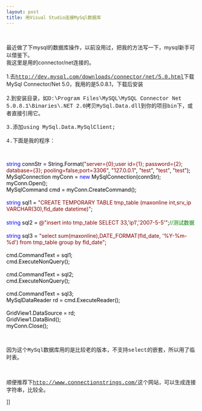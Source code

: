 ```yaml
---
layout: post
title: 用Visual Studio连接MySql数据库 
---
```

<p>&nbsp;</p>
<p>最近做了下mysql的数据库操作，以前没用过，把我的方法写一下，mysql新手可以借鉴下。<br />我这里是用的connector/net连接的。<br /><br />1.去<span style="font-family: Courier New;"><a href="http://dev.mysql.com/downloads/connector/net/5.0.html">http://dev.mysql.com/downloads/connector/net/5.0.html</a></span>下载MySql Connector/Net 5.0，我用的是5.0.8.1，下载后安装<br /><br />2.到安装目录，如<span style="font-family: Courier New;">D:\Program Files\MySQL\MySQL Connector Net 5.0.8.1\Binaries\.NET 2.0拷贝<span style="font-family: Courier New;">MySql.Data.dll</span>到你的项目bin下，或者直接引用它。<br /></span><span style="font-family: Courier New;"><br />3.添加using MySql.Data.MySqlClient;<br /><br />4.下面是我的程序：</span></p>
<p><span style="font-family: Courier New;"><br />
<div class="cnblogs_code"><!--<br /><br />Code highlighting produced by Actipro CodeHighlighter (freeware)<br />http://www.CodeHighlighter.com/<br /><br />--><span style="color: #0000FF;">string</span><span style="color: #000000;"> connStr </span><span style="color: #000000;">=</span><span style="color: #000000;"> String.Format(</span><span style="color: #800000;">"</span><span style="color: #800000;">server={0};user id={1}; password={2}; database={3}; pooling=false;port=3306</span><span style="color: #800000;">"</span><span style="color: #000000;">, </span><span style="color: #800000;">"</span><span style="color: #800000;">127.0.0.1</span><span style="color: #800000;">"</span><span style="color: #000000;">, </span><span style="color: #800000;">"</span><span style="color: #800000;">test</span><span style="color: #800000;">"</span><span style="color: #000000;">, </span><span style="color: #800000;">"</span><span style="color: #800000;">test</span><span style="color: #800000;">"</span><span style="color: #000000;">, </span><span style="color: #800000;">"</span><span style="color: #800000;">test</span><span style="color: #800000;">"</span><span style="color: #000000;">);<br />MySqlConnection myConn </span><span style="color: #000000;">=</span><span style="color: #000000;"> </span><span style="color: #0000FF;">new</span><span style="color: #000000;"> MySqlConnection(connStr);<br />myConn.Open();<br />MySqlCommand cmd </span><span style="color: #000000;">=</span><span style="color: #000000;"> myConn.CreateCommand();<br /><br /></span><span style="color: #0000FF;">string</span><span style="color: #000000;"> sql1 </span><span style="color: #000000;">=</span><span style="color: #000000;"> </span><span style="color: #800000;">"</span><span style="color: #800000;">CREATE TEMPORARY TABLE tmp_table (maxonline int,srv_ip VARCHAR(30),fld_date datetime)</span><span style="color: #800000;">"</span><span style="color: #000000;">;<br /><br /></span><span style="color: #0000FF;">string</span><span style="color: #000000;"> sql2 </span><span style="color: #000000;">=</span><span style="color: #000000;"> </span><span style="color: #800000;">@"</span><span style="color: #800000;">insert into tmp_table SELECT 33,'ip1','2007-5-5'</span><span style="color: #800000;">"</span><span style="color: #000000;">;</span><span style="color: #008000;">//</span><span style="color: #008000;">测试数据</span><span style="color: #008000;"><br /></span><span style="color: #000000;"><br /></span><span style="color: #0000FF;">string</span><span style="color: #000000;"> sql3 </span><span style="color: #000000;">=</span><span style="color: #000000;"> </span><span style="color: #800000;">"</span><span style="color: #800000;">select sum(maxonline),DATE_FORMAT(fld_date, '%Y-%m-%d') from tmp_table group by fld_date</span><span style="color: #800000;">"</span><span style="color: #000000;">;<br /><br />cmd.CommandText </span><span style="color: #000000;">=</span><span style="color: #000000;"> sql1;<br />cmd.ExecuteNonQuery();<br /><br />cmd.CommandText </span><span style="color: #000000;">=</span><span style="color: #000000;"> sql2;<br />cmd.ExecuteNonQuery();<br /><br />cmd.CommandText </span><span style="color: #000000;">=</span><span style="color: #000000;"> sql3;<br />MySqlDataReader rd </span><span style="color: #000000;">=</span><span style="color: #000000;"> cmd.ExecuteReader();<br /><br />GridView1.DataSource </span><span style="color: #000000;">=</span><span style="color: #000000;"> rd;<br />GridView1.DataBind();<br />myConn.Close();</span>
<pre></pre>
</div>
<span style="font-family: Courier New;">
<p><br />因为这个MySql数据库用的是比较老的版本，不支持select的嵌套，所以用了临时表。</p>
</span></span></p>
<p><span style="font-family: 宋体;"><br /><br />顺便推荐下</span><a href="http://www.connectionstrings.com/"><span style="font-family: Courier New;">http://www.connectionstrings.com/</span></a><span style="font-family: 宋体;">这个网站，可以生成连接字符串，比较全。 </span></p>]]
